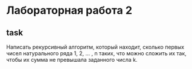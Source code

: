 # Лабораторная работа 2

## task

Написать рекурсивный алгоритм, который находит, сколько первых чисел натурального ряда 1, 2, ... , n таких, что можно сложить их так, чтобы их сумма не превышала заданного числа k. 

